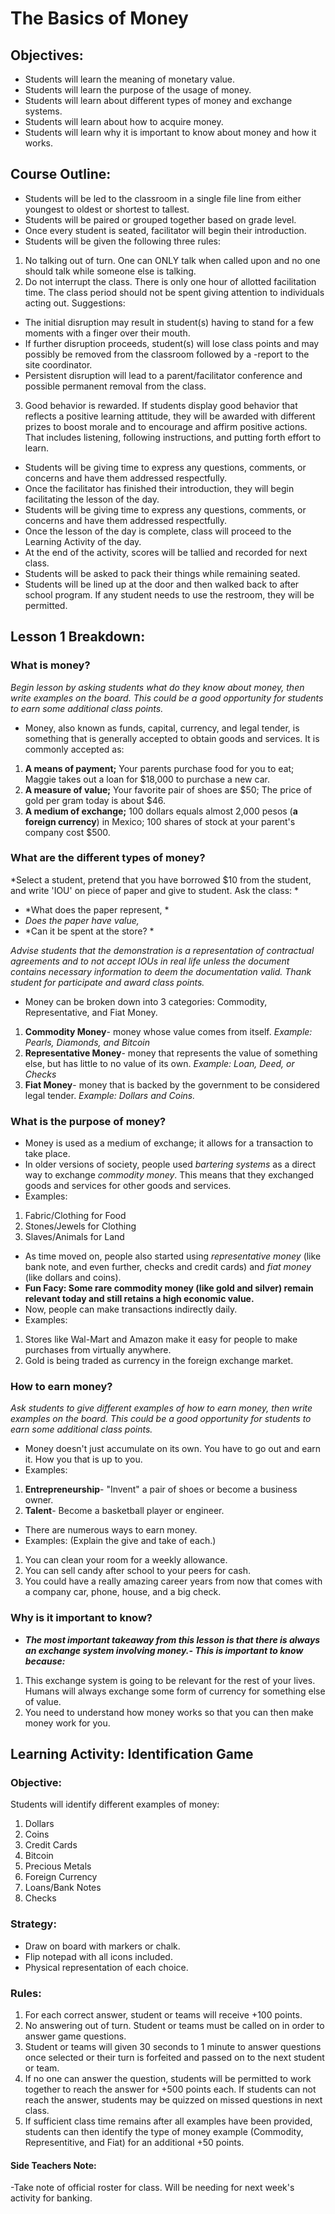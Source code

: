 # The Basics of Money
## Objectives:
- Students will learn the meaning of monetary value.
- Students will learn the purpose of the usage of money.
- Students will learn about different types of money and exchange systems.
- Students will learn about how to acquire money.
- Students will learn why it is important to know about money and how it works.

## Course Outline:
- Students will be led to the classroom in a single file line from either youngest to oldest or shortest to tallest.
- Students will be paired or grouped together based on grade level.
- Once every student is seated, facilitator will begin their introduction.
- Students will be given the following three rules:
1. No talking out of turn.
One can ONLY talk when called upon and no one should talk while someone else is talking.
2. Do not interrupt the class.
There is only one hour of allotted facilitation time. The class period should not be spent giving attention to individuals acting out. Suggestions:
- The initial disruption may result in student(s) having to stand for a few moments with a finger over their mouth.
- If further disruption proceeds, student(s) will lose class points and may possibly be removed from the classroom followed by a -report to the site coordinator.
- Persistent disruption will lead to a parent/facilitator conference and possible permanent removal from the class.
3. Good behavior is rewarded.
If students display good behavior that reflects a positive learning attitude, they will be awarded with different prizes to boost morale and to encourage and affirm positive actions. 
That includes listening, following instructions, and putting forth effort to learn.
- Students will be giving time to express any questions, comments, or concerns and have them addressed respectfully.
- Once the facilitator has finished their introduction, they will begin facilitating the lesson of the day.
- Students will be giving time to express any questions, comments, or concerns and have them addressed respectfully.
- Once the lesson of the day is complete, class will proceed to the Learning Activity of the day.
- At the end of the activity, scores will be tallied and recorded for next class.
- Students will be asked to pack their things while remaining seated.
- Students will be lined up at the door and then walked back to after school program. If any student needs to use the restroom, they will be permitted.

## Lesson 1 Breakdown:
### What is money? 
*Begin lesson by asking students what do they know about money, then write examples on the board. This could be a good opportunity for students to earn some additional class points.*
- Money, also known as funds, capital, currency, and legal tender, is something that is generally accepted to obtain goods and services. It is commonly accepted as:
1. **A means of payment;** Your parents purchase food for you to eat; Maggie takes out a loan for $18,000 to purchase a new car.
2. **A measure of value;** Your favorite pair of shoes are $50; The price of gold per gram today is about $46.
3. **A medium of exchange;** 100 dollars equals almost 2,000 pesos (**a foreign currency**) in Mexico; 100 shares of stock at your parent's company cost $500.

### What are the different types of money?
*Select a student, pretend that you have borrowed $10 from the student, and write 'IOU' on piece of paper and give to student. Ask the class: *
- *What does the paper represent, *
- *Does the paper have value,*
- *Can it be spent at the store? *

*Advise students that the demonstration is a representation of contractual agreements and to not accept IOUs in real life unless the document contains necessary information to deem the documentation valid. Thank student for participate and award class points.*
- Money can be broken down into 3 categories: Commodity, Representative, and Fiat Money.
1. **Commodity Money**- money whose value comes from itself. *Example: Pearls, Diamonds, and Bitcoin*
2. **Representative Money**- money that represents the value of something else, but has little to no value of its own. *Example: Loan, Deed, or Checks*
3. **Fiat Money**- money that is backed by the government to be considered legal tender. *Example: Dollars and Coins.*

### What is the purpose of money?
- Money is used as a medium of exchange; it allows for a transaction to take place.
- In older versions of society, people used *bartering systems* as a direct way to exchange *commodity money*. This means that they exchanged goods and services for other goods and services. 
- Examples: 
1. Fabric/Clothing for Food
2. Stones/Jewels for Clothing
3. Slaves/Animals for Land
- As time moved on, people also started using *representative money* (like bank note, and even further, checks and credit cards) and *fiat money* (like dollars and coins).
- **Fun Facy: Some rare commodity money (like gold and silver) remain relevant today and still retains a high economic value.**
- Now, people can make transactions indirectly daily. 
- Examples: 
1. Stores like Wal-Mart and Amazon make it easy for people to make purchases from virtually anywhere.
2. Gold is being traded as currency in the foreign exchange market.

### How to earn money?
*Ask students to give different examples of how to earn money, then write examples on the board. This could be a good opportunity for students to earn some additional class points.*
- Money doesn't just accumulate on its own. You have to go out and earn it. How you that is up to you.
- Examples:
1. **Entrepreneurship**- "Invent" a pair of shoes or become a business owner.
2. **Talent**- Become a basketball player or engineer.
- There are numerous ways to earn money.
- Examples: (Explain the give and take of each.)
1. You can clean your room for a weekly allowance.
2. You can sell candy after school to your peers for cash.
3. You could have a really amazing career years from now that comes with a company car, phone, house, and a big check.

### Why is it important to know?
- ***The most important takeaway from this lesson is that there is always an exchange system involving money.- This is important to know because:***
1. This exchange system is going to be relevant for the rest of your lives. Humans will always exchange some form of currency for something else of value.
2. You need to understand how money works so that you can then make money work for you.

## Learning Activity: Identification Game
### Objective: 
Students will identify different examples of money:
1. Dollars
2. Coins
3. Credit Cards
4. Bitcoin
5. Precious Metals
6. Foreign Currency
7. Loans/Bank Notes
8. Checks

### Strategy:
- Draw on board with markers or chalk.
- Flip notepad with all icons included.
- Physical representation of each choice.

### Rules:
1. For each correct answer, student or teams will receive +100 points.
2. No answering out of turn. Student or teams must be called on in order to answer game questions.
3. Student or teams will given 30 seconds to 1 minute to answer questions once selected or their turn is forfeited and passed on to the next student or team.
4. If no one can answer the question, students will be permitted to work together to reach the answer for +500 points each. If students can not reach the answer, students may be quizzed on missed questions in next class.
5. If sufficient class time remains after all examples have been provided, students can then identify the type of money example (Commodity, Representitive, and Fiat) for an additional +50 points.

#### Side Teachers Note: 
-Take note of official roster for class. Will be needing for next week's activity for banking.

